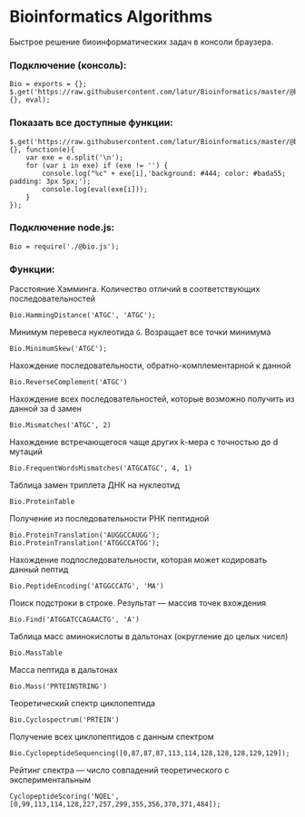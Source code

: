 # Bioinformatics Algorithms 

Быстрое решение биоинформатических задач в консоли браузера.

### Подключение (консоль):

~~~
Bio = exports = {};
$.get('https://raw.githubusercontent.com/latur/Bioinformatics/master/@bio.js', {}, eval);
~~~

### Показать все доступные функции:

~~~
$.get('https://raw.githubusercontent.com/latur/Bioinformatics/master/@bio.test.js', {}, function(e){
	var exe = e.split('\n');
	for (var i in exe) if (exe != '') {
		console.log("%c" + exe[i],'background: #444; color: #bada55; padding: 3px 5px;');
		console.log(eval(exe[i]));
	}
});
~~~


### Подключение node.js:

~~~
Bio = require('./@bio.js');
~~~

### Функции:

Расстояние Хэмминга. Количество отличий в соответствующих последовательностей
~~~
Bio.HammingDistance('ATGC', 'ATGC');
~~~

Минимум перевеса нуклеотида `G`. Возращает все точки минимума
~~~
Bio.MinimumSkew('ATGC');
~~~

Нахождение последовательности, обратно-комплементарной к данной
~~~
Bio.ReverseComplement('ATGC')
~~~

Нахождение всех последовательностей, которые возможно получить из данной за d замен
~~~
Bio.Mismatches('ATGC', 2)
~~~

Нахождение встречающегося чаще других k-мера с точностью до d мутаций
~~~
Bio.FrequentWordsMismatches('ATGCATGC', 4, 1)
~~~

Таблица замен триплета ДНК на нуклеотид
~~~
Bio.ProteinTable
~~~

Получение из последовательности РНК пептидной
~~~
Bio.ProteinTranslation('AUGGCCAUGG');
Bio.ProteinTranslation('ATGGCCATGG');
~~~

Нахождение подпоследовательности, которая может кодировать данный пептид
~~~
Bio.PeptideEncoding('ATGGCCATG', 'MA')
~~~

Поиск подстроки в строке. Результат — массив точек вхождения
~~~
Bio.Find('ATGGATCCAGAACTG', 'A')
~~~

Таблица масс аминокислоты в дальтонах (округление до целых чисел)
~~~
Bio.MassTable
~~~

Масса пептида в дальтонах
~~~
Bio.Mass('PRTEINSTRING')
~~~

Теоретический спектр циклопептида
~~~
Bio.Cyclospectrum('PRTEIN')
~~~

Получение всех циклопептидов с данным спектром
~~~
Bio.CyclopeptideSequencing([0,87,87,87,113,114,128,128,128,129,129]);
~~~

Рейтинг спектра — число совпадений теоретического с экспериментальным
~~~
CyclopeptideScoring('NQEL', [0,99,113,114,128,227,257,299,355,356,370,371,484]);
~~~

